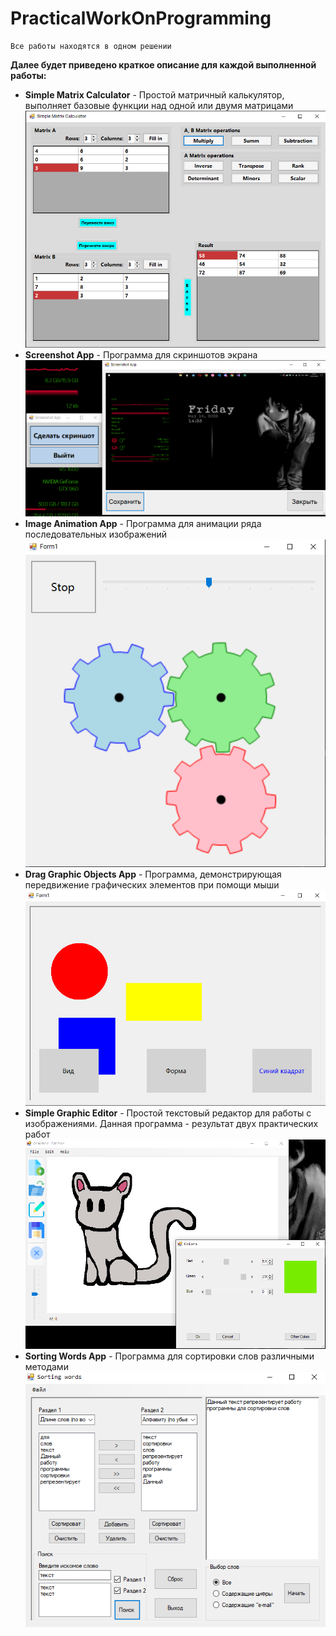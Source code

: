 # PracticalWorkOnProgramming
    Все работы находятся в одном решении
__Далее будет приведено краткое описание для каждой выполненной работы:__
- __Simple Matrix Calculator__ - 
    Простой матричный калькулятор, выполняет базовые функции над одной или двумя матрицами
    ![MatrixCalcImage](View1.png)
- __Screenshot App__ -
    Программа для скриншотов экрана
    ![ScreenshotAppImage](View2.png)
- __Image Animation App__ -
    Программа для анимации ряда последовательных изображений 
    ![ScreenshotAppImage](View3.png)
- __Drag Graphic Objects App__ - 
    Программа, демонстрирующая передвижение графических элементов при помощи мыши 
    ![ScreenshotAppImage](View4.png)
- __Simple Graphic Editor__ - 
    Простой текстовый редактор для работы с изображениями. Данная программа - результат двух практических работ 
    ![GraphicEditorImage](View6.png)
- __Sorting Words App__ - 
    Программа для сортировки слов различными методами
    ![SortingWordsImage](View5.png)
